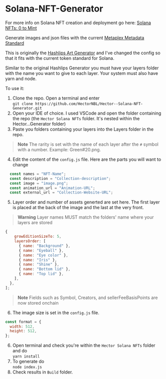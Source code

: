 # Solana-NFT-Generator
For more info on Solana NFT creation and deployment go here: [Solana NFTs: 0 to Mint](https://hackmd.io/@hnbl/solana_guide)

Generate images and json files with the current [Metaplex Metadata Standard](https://docs.metaplex.com/programs/token-metadata/token-standard)

This is originally the [Hashlips Art Generator](https://github.com/HashLips/hashlips_art_engine) and I've changed the config so that it fits with the current token standard for Solana.

Similar to the original Hashlips Generator you must have your layers folder with the name you want to give to each layer. Your system must also have yarn and node.

To use it:
1. Clone the repo. Open a terminal and enter </br> `git clone https://github.com/HectorNBL/Hector--Solana-NFT-Generator.git`
2. Open your IDE of choice. I used VSCode and open the folder containing the repo (the `Hector Solana NFTs` folder. It's nested within the Hector...Generator folder)
3. Paste you folders containing your layers into the Layers folder in the repo.
> **Note**
> The rarity is set with the name of each layer after the `#` symbol with a number. Example: Green#20.png.
4. Edit the content of the `config.js` file. Here are the parts you will want to change
```javascript
  const names = "NFT-Name"; 
  const description = "Collection-description";
  const image = "image.png";
  const animation_url = "Animation-URL";
  const external_url = "Collection-Website-URL";
```
5. Layer order and number of assets generted are set here. The first layer is placed at the back of the image and the last at the very front.
> **Warning**
> Layer names MUST match the folders' name where your layers are stored
```javascript
{
    growEditionSizeTo: 5,
    layersOrder: [
      { name: "Background" },
      { name: "Eyeball" },
      { name: "Eye color" },
      { name: "Iris" },
      { name: "Shine" },
      { name: "Bottom lid" },
      { name: "Top lid" },
    ],
  },
];
```
> **Note**
> Fields such as Symbol, Creators, and sellerFeeBasisPoints are now stored onchain
6. The image size is set in the `config.js` file.
```javascript
const format = {
  width: 512,
  height: 512,
};
```
6. Open terminal and check you're within the `Hector Solana NFTs` folder and do </br> `yarn install`
7. To generate do </br> `node index.js`
8. Check results in `Build` folder.
